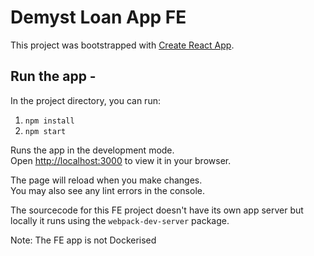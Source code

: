 # Demyst Loan App FE

This project was bootstrapped with [Create React App](https://github.com/facebook/create-react-app).

## Run the app -

In the project directory, you can run:

1. `npm install`
1. `npm start`

Runs the app in the development mode.\
Open [http://localhost:3000](http://localhost:3000) to view it in your browser.

The page will reload when you make changes.\
You may also see any lint errors in the console.

The sourcecode for this FE project doesn't have its own app server but locally it runs using the `webpack-dev-server` package.

Note: The FE app is not Dockerised